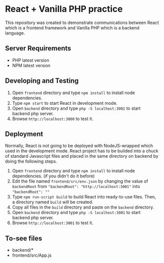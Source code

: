 # React + Vanilla PHP practice
This repository was created to demonstrate communications between React which is a frontend framework and Vanilla PHP which is a backend language.

## Server Requirements
- PHP latest version
- NPM latest version

## Developing and Testing
1. Open `frontend` directory and type `npm install` to install node dependencies.
2. Type `npm start` to start React in development mode.
3. Open `backend` directory and type `php -S localhost:3001` to start backend php server.
4. Browse `http://localhost:3000` to test it.

## Deployment
Normally, React is not going to be deployed with NodeJS-wrapped which used in the development mode. React project has to be builded into a chuck of standard Javascript files and placed in the same directory on backend by doing the following steps.

1. Open `frontend` directory and type `npm install` to install node dependencies. (if you didn't do it before)
2. Edit the file named `frontend/src/env.json` by changing the value of `backendRoot` from `"backendRoot": "http://localhost:3001"` into `"backendRoot": ""`
3. Type `npm run-script build` to build React into ready-to-use files. Then, a directory named `build` will be created.
4. Copy all files in the `build` directory and paste on the `backend` directory.
5. Open `backend` directory and type `php -S localhost:3001` to start backend php server.
6. Browse `http://localhost:3001` to test it.

## To-see files
- backend/*
- frontend/src/App.js
